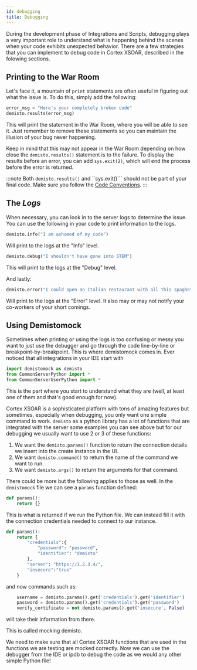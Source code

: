 ```yaml
---
id: debugging
title: Debugging
---
```


During the development phase of Integrations and Scripts, debugging plays a very important role to understand what is happening behind the scenes when your code exhibits unexpected behavior. There are a few strategies that you can implement to debug code in Cortex XSOAR, described in the folowing sections.

## Printing to the War Room
Let's face it, a mountain of ```print``` statements are often useful in figuring out what the issue is. To do this, simply add the following:

```python
error_msg = "Here's your completely broken code"
demisto.results(error_msg)
```

This will print the statement in the War Room, where you will be able to see it. Just remember to remove these statements so you can maintain the illusion of your bug never happening.

Keep in mind that this may not appear in the War Room depending on how close the ```demisto.results()``` statement is to the failure. To display the results before an error, you can add ```sys.exit(2)```, which will end the process before the error is returned.

:::note
Both ```demisto.results()``` and ``sys.exit()``` should not be part of your final code. Make sure you follow the [Code Conventions](../integrations/code-conventions).
:::

## The *Logs* 

When necessary, you can look in to the server logs to determine the issue. You can use the following in your code to print information to the logs.

```python
demisto.info("I am ashamed of my code")
```

Will print to the logs at the "Info" level.

```python
demisto.debug("I shouldn't have gone into STEM")
```

This will print to the logs at the "Debug" level.

And lastly:
```python
demisto.error("I could open an Italian restaurant with all this spaghetti I am writing.")
```
Will print to the logs at the "Error" level. It also may or may not notify your co-workers of your short comings.

## Using Demistomock
Sometimes when printing or using the logs is too confusing or messy you want to just use the debugger and go through the code line-by-line or breakpoint-by-breakpoint. This is where demistomock comes in. Ever noticed that all integrations in your IDE start with 
```python 
import demistomock as demisto
from CommonServerPython import *
from CommonServerUserPython import *
```
This is the part where you start to understand what they are (well, at least one of them and that's good enough for now).

Cortex XSOAR is a sophisticated platform with tons of amazing features but sometimes, especially when debugging, you only want one simple command to work. `demisto` as a python library has a lot of functions that are integrated with the server some examples you can see above but for our debugging we usually want to use 2 or 3 of these functions:
1. We want the `demisto.params()` function to return the connection details we insert into the create instance in the UI.
2. We want `demisto.command()` to return the name of the command we want to run.
3. We want `demisto.args()` to return the arguments for that command.

There could be more but the following applies to those as well.
In the `demistomock` file we can see a `params` function defined:
```python
def params():
    return {}
```
This is what is returned if we run the Python file.
We can instead fill it with the connection credentials needed to connect to our instance.
```python
def params():
    return {
        "credentials":{
            "password": "password",
            "identifier": "demisto"
        },
        "server": "https://1.2.3.4/",
        "insecure":"true"
    }
```
and now commands such as:
```python
    username = demisto.params().get('credentials').get('identifier')
    password = demisto.params().get('credentials').get('password')
    verify_certificate = not demisto.params().get('insecure', False)
```
will take their information from there.

This is called mocking demisto.

We need to make sure that all Cortex XSOAR functions that are used in the functions we are testing are mocked correctly.
Now we can use the debugger from the IDE or ipdb to debug the code as we would any other simple Python file!
